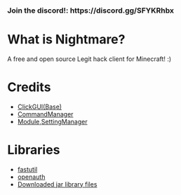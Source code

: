   <h3>Join the discord!: https://discord.gg/SFYKRhbx</h3>

# What is Nightmare?
A free and open source Legit hack client for Minecraft! :)
# Credits
- [ClickGUI(Base)](https://masterof13fps.com/forum/index.php?threads/lemon-clickgui-with-herocode-settings.5419/)
- [CommandManager](https://youtu.be/o8fuBYUB6cI)
- [Module,SettingManager](https://www.youtube.com/c/Herocode/featured)
# Libraries
- [fastutil](https://github.com/vigna/fastutil)
- [openauth](https://github.com/AnshGulavani/MCP-Snippets/blob/main/Utils/Microsoft%20Auth/openauth-1.1.2.jar)
- [Downloaded jar library files](https://www.mediafire.com/file/cmh3yre6ylh1adk/lib.zip/file)
